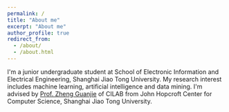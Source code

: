 ```yaml
---
permalink: /
title: "About me"
excerpt: "About me"
author_profile: true
redirect_from: 
  - /about/
  - /about.html
---
```


I'm a junior undergraduate student at School of Electronic Information and Electrical Engineering, Shanghai Jiao Tong University. My research interest includes machine learning, artificial intelligence and data mining. I'm advised by [Prof. Zheng Guanjie](https://jhc.sjtu.edu.cn/~gjzheng/) of CILAB from John Hopcroft Center for Computer Science, Shanghai Jiao Tong University.



